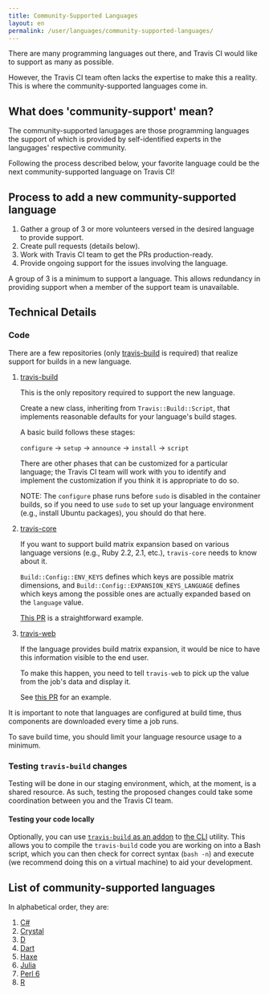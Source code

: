```yaml
---
title: Community-Supported Languages
layout: en
permalink: /user/languages/community-supported-languages/
---
```


There are many programming languages out there, and Travis CI would like
to support as many as possible.

However, the Travis CI team often lacks the expertise to make this
a reality.
This is where the community-supported languages come in.

## What does 'community-support' mean?

The community-supported lanugages are those programming languages the support
of which is provided by self-identified experts in the langugages'
respective community.

Following the process described below, your favorite language could be
the next community-supported language on Travis CI!

## Process to add a new community-supported language

1. Gather a group of 3 or more volunteers versed in the desired language
  to provide support.
1. Create pull requests (details below).
1. Work with Travis CI team to get the PRs production-ready.
1. Provide ongoing support for the issues involving the language.

A group of 3 is a minimum to support a language.
This allows redundancy in providing support when a member of
the support team is unavailable.

## Technical Details

### Code

There are a few repositories (only [travis-build](https://github.com/travis-ci/travis-build) is required) that
realize support for builds in a new language.

1. [travis-build](https://github.com/travis-ci/travis-build)

    This is the only repository required to support the new language.

    Create a new class, inheriting from `Travis::Build::Script`, that implements
    reasonable defaults for your language's build stages.

    A basic build follows these stages:

    `configure` → `setup` → `announce` → `install` → `script`

    There are other phases that can be customized for a particular language;
    the Travis CI team will work with you to identify and implement the customization
    if you think it is appropriate to do so.

    NOTE: The `configure` phase runs before `sudo` is disabled in the container builds,
    so if you need to use `sudo` to set up your language environment
    (e.g., install Ubuntu packages), you should do that here.

1. [travis-core](https://github.com/travis-ci/travis-core)

    If you want to support build matrix expansion based on various language
    versions (e.g., Ruby 2.2, 2.1, etc.), `travis-core` needs to know about it.

    `Build::Config::ENV_KEYS` defines which keys are possible matrix dimensions,
    and `Build::Config::EXPANSION_KEYS_LANGUAGE` defines which keys among
    the possible ones are actually expanded based on the `language` value.

    [This PR](https://github.com/travis-ci/travis-core/pull/422) is a straightforward
    example.

1. [travis-web](https://github.com/travis-ci/travis-web)

    If the language provides build matrix expansion, it would be nice
    to have this information visible to the end user.

    To make this happen, you need to tell `travis-web` to pick up the value
    from the job's data and display it.

    See [this PR](https://github.com/travis-ci/travis-web/pull/313) for an example.


It is important to note that languages are configured at build time,
thus components are downloaded every time a job runs.

To save build time, you should limit your language resource usage to a minimum.

### Testing `travis-build` changes

Testing will be done in our staging environment, which, at the moment, is a shared
resource.
As such, testing the proposed changes could take some coordination between you and
the Travis CI team.

#### Testing your code locally

Optionally, you can use
[`travis-build` as an addon](https://github.com/travis-ci/travis-build/blob/master/README.md#use-as-addon-for-cli)
to [the CLI](https://github.com/travis-ci/travis.rb) utility.
This allows you to compile the `travis-build` code you are working on
into a Bash script, which you can then check for correct syntax (`bash -n`) and
execute (we recommend doing this on a virtual machine) to aid your development.

## List of community-supported languages

In alphabetical order, they are:

1. [C#](../csharp)
1. [Crystal](../crystal)
1. [D](../d)
1. [Dart](../dart)
1. [Haxe](../haxe)
1. [Julia](../julia)
1. [Perl 6](../perl6)
1. [R](../r)
